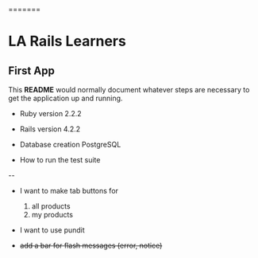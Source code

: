 =======
# LA Rails Learners

## First App


This **README** would normally document whatever steps are necessary to get the
application up and running.

* Ruby version
  2.2.2

* Rails version
  4.2.2

* Database creation
  PostgreSQL

* How to run the test suite

--

* I want to make tab buttons for

  1. all products
  2. my products

* I want to use pundit

* <del>add a bar for flash messages (error, notice)</del>
